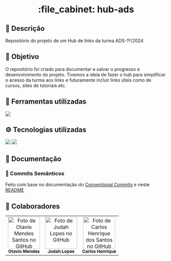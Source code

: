  <h1 align="center">:file_cabinet: hub-ads</h1>

## 📜 Descrição

Repositório do projeto de um Hub de links da turma ADS-1º/2024

## :dart: Objetivo

O repositório foi criado para documentar e salvar o progresso e desenvolvimento do projeto. Tivemos a ideia de fazer o hub para simplificar o acesso da turma aos links e futuramente incluir links úteis como de cursos, sites de tutoriais etc. 

## 🔧 Ferramentas utilizadas
<div>
    <p align="left"> <a href="https://github.com/Hub-Ads"><img src="https://skillicons.dev/icons?i=figma,vscode,github"> </a> </p>
</div>

## ⚙️ Tecnologias utilizadas
<div>
   <img src="https://img.shields.io/badge/HTML5-%23f06529?style=for-the-badge&logo=html5&logoColor=%23f06529&labelColor=%23303030">
   <img src="https://img.shields.io/badge/CSS3-%233067e6?style=for-the-badge&logo=css3&logoColor=%232965f1&labelColor=%23303030">
</div>
  
## 📝 Documentação

### 📑 Commits Semânticos
Feito com base no documentação do [Conventional Commits](https://www.conventionalcommits.org/pt-br/v1.0.0/) e neste [README](https://github.com/iuricode/padroes-de-commits)

<!-- O curso é dividido em 4 módulos apresentados como playlists:
- <a href="https://www.youtube.com/watch?v=Ejkb_YpuHWs&list=PLHz_AreHm4dkZ9-atkcmcBaMZdmLHft8n">Módulo 1</a>
- <a href="https://www.youtube.com/watch?v=vPNIAJ9B4hg&list=PLHz_AreHm4dlUpEXkY1AyVLQGcpSgVF8s">Módulo 2</a>
- <a href="https://www.youtube.com/watch?v=ofFgnDtn_1c&list=PLHz_AreHm4dmcAviDwiGgHbeEJToxbOpZ">Módulo 3</a>
- <a href="https://www.youtube.com/watch?v=zHKHMmEG9vE&list=PLHz_AreHm4dkcVCk2Bn_fdVQ81Fkrh6WT">Módulo 4</a>

Os 4 módulos são divididos em aulas menores. 
De início, a documentação desse repositório será realizada a cada dia de estudos (dia em que os 3 conseguem se reunir para estudar via call). 
O título dos commits serão o mesmo título da aula em que assistirmos por último no dia.

###### Caso se faça necessário, serão feitos mais de um commit por dia. -->
## :handshake: Colaboradores

<table>
  <tr>
    <td align="center">
      <a href="https://github.com/OtavioMendesSantos" target="_blank">
        <img src="https://avatars.githubusercontent.com/u/145459372?v=4" width="100px;" alt="Foto de Otavio Mendes Santos no GitHub"/><br>
        <sub>
          <b>Otavio Mendes</b>
        </sub>
      </a>
    </td>
    <td align="center">
      <a href="https://github.com/judah-lopes" target="_blank">
        <img src="https://avatars.githubusercontent.com/u/134812191?s=400&u=00a571215f2ea321a8738af235cea655e1e36ec6&v=4" width="100px;" alt="Foto de Judah Lopes no GitHub"/><br>
        <sub>
          <b>Judah Lopes</b>
        </sub>
      </a>
    </td> 
    <td align="center">
      <a href="https://github.com/CarlosCafeJs" target="_blank">
        <img src="https://avatars.githubusercontent.com/u/129197782?v=4" width="100px;" alt="Foto de Carlos Henrique dos Santos no GitHub"/><br>
        <sub>
          <b>Carlos Henrique</b>
        </sub>
      </a>
    </td>
  </tr>
</table>
